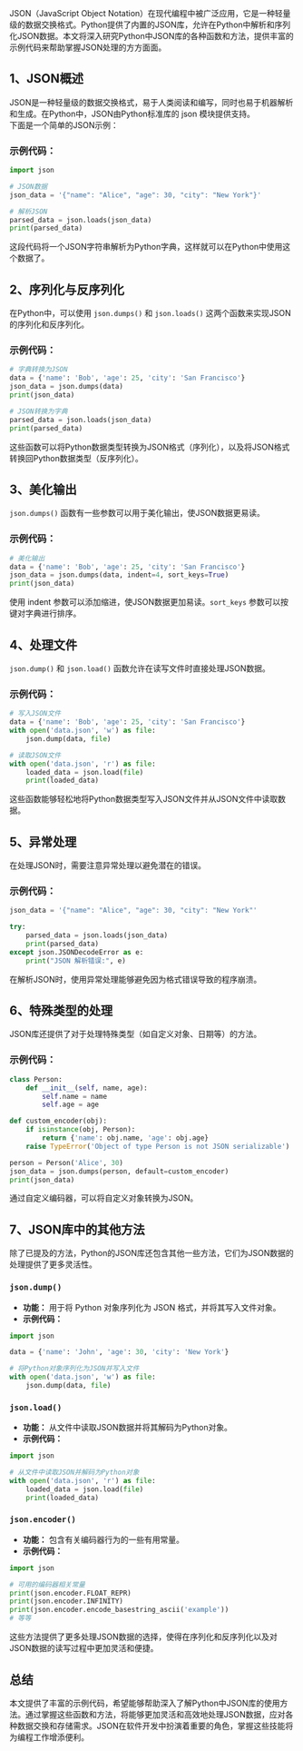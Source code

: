 JSON（JavaScript Object Notation）在现代编程中被广泛应用，它是一种轻量级的数据交换格式。Python提供了内置的JSON库，允许在Python中解析和序列化JSON数据。本文将深入研究Python中JSON库的各种函数和方法，提供丰富的示例代码来帮助掌握JSON处理的方方面面。
<a name="BpW0e"></a>
## 1、JSON概述
JSON是一种轻量级的数据交换格式，易于人类阅读和编写，同时也易于机器解析和生成。在Python中，JSON由Python标准库的 json 模块提供支持。<br />下面是一个简单的JSON示例：
<a name="LoRkX"></a>
### 示例代码：
```python
import json

# JSON数据
json_data = '{"name": "Alice", "age": 30, "city": "New York"}'

# 解析JSON
parsed_data = json.loads(json_data)
print(parsed_data)
```
这段代码将一个JSON字符串解析为Python字典，这样就可以在Python中使用这个数据了。
<a name="YBR8a"></a>
## 2、序列化与反序列化
在Python中，可以使用 `json.dumps()` 和 `json.loads()` 这两个函数来实现JSON的序列化和反序列化。
<a name="CrBwa"></a>
### 示例代码：
```python
# 字典转换为JSON
data = {'name': 'Bob', 'age': 25, 'city': 'San Francisco'}
json_data = json.dumps(data)
print(json_data)

# JSON转换为字典
parsed_data = json.loads(json_data)
print(parsed_data)
```
这些函数可以将Python数据类型转换为JSON格式（序列化），以及将JSON格式转换回Python数据类型（反序列化）。
<a name="lHCff"></a>
## 3、美化输出
`json.dumps()` 函数有一些参数可以用于美化输出，使JSON数据更易读。
<a name="l7RgS"></a>
### 示例代码：
```python
# 美化输出
data = {'name': 'Bob', 'age': 25, 'city': 'San Francisco'}
json_data = json.dumps(data, indent=4, sort_keys=True)
print(json_data)
```
使用 indent 参数可以添加缩进，使JSON数据更加易读。`sort_keys` 参数可以按键对字典进行排序。
<a name="JPQTI"></a>
## 4、处理文件
`json.dump()` 和 `json.load()` 函数允许在读写文件时直接处理JSON数据。
<a name="Yxcn8"></a>
### 示例代码：
```python
# 写入JSON文件
data = {'name': 'Bob', 'age': 25, 'city': 'San Francisco'}
with open('data.json', 'w') as file:
    json.dump(data, file)

# 读取JSON文件
with open('data.json', 'r') as file:
    loaded_data = json.load(file)
    print(loaded_data)
```
这些函数能够轻松地将Python数据类型写入JSON文件并从JSON文件中读取数据。
<a name="KJ8CE"></a>
## 5、异常处理
在处理JSON时，需要注意异常处理以避免潜在的错误。
<a name="ZYX0l"></a>
### 示例代码：
```python
json_data = '{"name": "Alice", "age": 30, "city": "New York"'

try:
    parsed_data = json.loads(json_data)
    print(parsed_data)
except json.JSONDecodeError as e:
    print("JSON 解析错误:", e)
```
在解析JSON时，使用异常处理能够避免因为格式错误导致的程序崩溃。
<a name="AaRKb"></a>
## 6、特殊类型的处理
JSON库还提供了对于处理特殊类型（如自定义对象、日期等）的方法。
<a name="aqVXV"></a>
### 示例代码：
```python
class Person:
    def __init__(self, name, age):
        self.name = name
        self.age = age

def custom_encoder(obj):
    if isinstance(obj, Person):
        return {'name': obj.name, 'age': obj.age}
    raise TypeError('Object of type Person is not JSON serializable')

person = Person('Alice', 30)
json_data = json.dumps(person, default=custom_encoder)
print(json_data)
```
通过自定义编码器，可以将自定义对象转换为JSON。
<a name="pD5rh"></a>
## 7、JSON库中的其他方法
除了已提及的方法，Python的JSON库还包含其他一些方法，它们为JSON数据的处理提供了更多灵活性。
<a name="ojPxa"></a>
### `json.dump()`

- **功能：** 用于将 Python 对象序列化为 JSON 格式，并将其写入文件对象。
- **示例代码：**
```python
import json

data = {'name': 'John', 'age': 30, 'city': 'New York'}

# 将Python对象序列化为JSON并写入文件
with open('data.json', 'w') as file:
    json.dump(data, file)
```
<a name="HUg0L"></a>
### `json.load()`

- **功能：** 从文件中读取JSON数据并将其解码为Python对象。
- **示例代码：**
```python
import json

# 从文件中读取JSON并解码为Python对象
with open('data.json', 'r') as file:
    loaded_data = json.load(file)
    print(loaded_data)
```
<a name="YqA4X"></a>
### `json.encoder()`

- **功能：** 包含有关编码器行为的一些有用常量。
- **示例代码：**
```python
import json

# 可用的编码器相关常量
print(json.encoder.FLOAT_REPR)
print(json.encoder.INFINITY)
print(json.encoder.encode_basestring_ascii('example'))
# 等等
```
这些方法提供了更多处理JSON数据的选择，使得在序列化和反序列化以及对JSON数据的读写过程中更加灵活和便捷。
<a name="IhfB9"></a>
## 总结
本文提供了丰富的示例代码，希望能够帮助深入了解Python中JSON库的使用方法。通过掌握这些函数和方法，将能够更加灵活和高效地处理JSON数据，应对各种数据交换和存储需求。JSON在软件开发中扮演着重要的角色，掌握这些技能将为编程工作增添便利。
